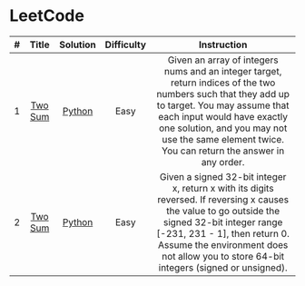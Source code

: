 # LeetCode

|   #       |   Title       |   Solution    |   Difficulty  | Instruction |
|   :-----: | :-----------: | :-----------: | :-----------: | :---------: |
| 1 | <a href="https://leetcode.com/problems/two-sum/"> Two Sum</a> | <a href="https://github.com/MytrucNguyen/LeetCode/blob/main/Python/1-Two_Sum.py">Python</a> | Easy | Given an array of integers nums and an integer target, return indices of the two numbers such that they add up to target. You may assume that each input would have exactly one solution, and you may not use the same element twice. You can return the answer in any order. |
| 2 | <a href="https://leetcode.com/problems/reverse-integer/">Two Sum</a> | <a href="https://github.com/MytrucNguyen/LeetCode/blob/main/Python/7-Reverse_Integer.py">Python</a> | Easy | Given a signed 32-bit integer x, return x with its digits reversed. If reversing x causes the value to go outside the signed 32-bit integer range [-231, 231 - 1], then return 0. <br>Assume the environment does not allow you to store 64-bit integers (signed or unsigned). |